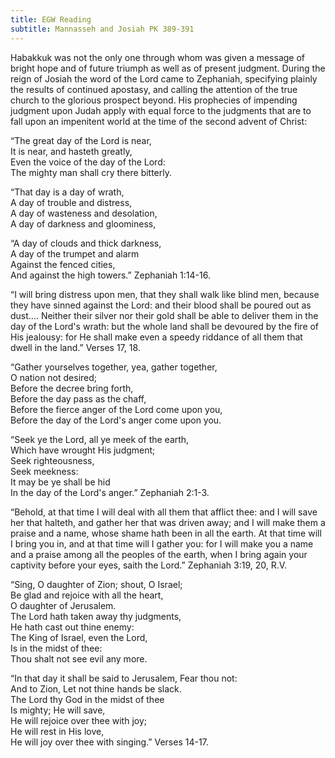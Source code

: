 ```yaml
---
title: EGW Reading
subtitle: Mannasseh and Josiah PK 389-391
---
```


Habakkuk was not the only one through whom was given a message of bright hope and of future triumph as well as of present judgment. During the reign of Josiah the word of the Lord came to Zephaniah, specifying plainly the results of continued apostasy, and calling the attention of the true church to the glorious prospect beyond. His prophecies of impending judgment upon Judah apply with equal force to the judgments that are to fall upon an impenitent world at the time of the second advent of Christ:

“The great day of the Lord is near,\
It is near, and hasteth greatly,\
Even the voice of the day of the Lord:\
The mighty man shall cry there bitterly.

“That day is a day of wrath,\
A day of trouble and distress,\
A day of wasteness and desolation,\
A day of darkness and gloominess,

“A day of clouds and thick darkness,\
A day of the trumpet and alarm\
Against the fenced cities,\
And against the high towers.” Zephaniah 1:14-16.

“I will bring distress upon men, that they shall walk like blind men, because they have sinned against the Lord: and their blood shall be poured out as dust.... Neither their silver nor their gold shall be able to deliver them in the day of the Lord's wrath: but the whole land shall be devoured by the fire of His jealousy: for He shall make even a speedy riddance of all them that dwell in the land.” Verses 17, 18.

“Gather yourselves together, yea, gather together,\
O nation not desired;\
Before the decree bring forth,\
Before the day pass as the chaff,\
Before the fierce anger of the Lord come upon you,\
Before the day of the Lord's anger come upon you.

“Seek ye the Lord, all ye meek of the earth,\
Which have wrought His judgment;\
Seek righteousness,\
Seek meekness:\
It may be ye shall be hid\
In the day of the Lord's anger.” Zephaniah 2:1-3.

“Behold, at that time I will deal with all them that afflict thee: and I will save her that halteth, and gather her that was driven away; and I will make them a praise and a name, whose shame hath been in all the earth. At that time will I bring you in, and at that time will I gather you: for I will make you a name and a praise among all the peoples of the earth, when I bring again your captivity before your eyes, saith the Lord.” Zephaniah 3:19, 20, R.V.

“Sing, O daughter of Zion; shout, O Israel;\
Be glad and rejoice with all the heart,\
O daughter of Jerusalem.\
The Lord hath taken away thy judgments,\
He hath cast out thine enemy:\
The King of Israel, even the Lord,\
Is in the midst of thee:\
Thou shalt not see evil any more.

“In that day it shall be said to Jerusalem, Fear thou not:\
And to Zion, Let not thine hands be slack.\
The Lord thy God in the midst of thee\
Is mighty; He will save,\
He will rejoice over thee with joy;\
He will rest in His love,\
He will joy over thee with singing.” Verses 14-17.